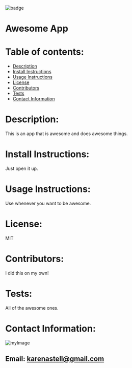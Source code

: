 
![badge](https://camo.githubusercontent.com/2b5c48821f22738887c98a07f95852b610fb555b/68747470733a2f2f696d672e736869656c64732e696f2f61706d2f6c2f61746f6d69632d64657369676e2d75692e7376673f)
# Awesome App


# Table of contents:
* [Description](#description)
* [Install Instructions](#install-instructions)
* [Usage Instructions](#usage-instructions)
* [License](#license)
* [Contributors](#contributors)
* [Tests](#tests)
* [Contact Information](#contact-information)

# Description:


 This is an app that is awesome and does awesome things.
# Install Instructions:


 Just open it up.
# Usage Instructions:


 Use whenever you want to be awesome.
# License:


 MIT
# Contributors:


 I did this on my own!
# Tests:


 All of the awesome ones.

# Contact Information:


 ![myImage](https://avatars3.githubusercontent.com/u/60358028?s=460&u=a19dca322b378b635d636a589b1a575ed9c19c9f&v=4)


 ## Email: <karenastell@gmail.com>

